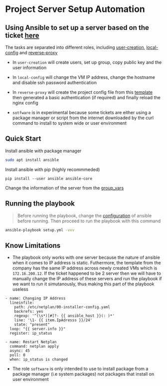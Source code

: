 # Project Server Setup Automation 

## Using Ansible to set up a server based on the ticket [here](https://dev.sun-asterisk.com/projects/server-request/issues?set_filter=1&tracker_id=4) 

The tasks are separated into different roles, including [user-creation](./roles/user-creation/tasks), [local-config](./roles/local-config/tasks) and [reverse-proxy](./roles/reverse-proxy/tasks)

* In ```user-creation``` will create users, set up group, copy public key and the user information 

* In ```local-config``` will change the VM IP address, change the hostname and disable ssh password authentication

* In ```reverse-proxy``` will create the project config file from this [template](./roles/reverse-proxy/templates/project.j2) then generated a basic authentication (if required) and finally reload the nginx config

* ```sotfware``` is in experimental because some tickets are either using a package manager or script from the internet downloaded by the curl command to install to system wide or user environment

## Quick Start

Install ansible with package manager
```bash
sudo apt install ansible
```

Install ansible with pip (highly recommmeded)
```
pip install --user ansible ansible-core
```

Change the information of the server from the [group_vars](./group_vars/all/)

## Running the playbook 
> Before running the playbook, change the [configuration](./ansible.cfg) of ansible before running. Then proceed to run the playbook with this command
```bash
ansible-playbook setup.yml -vvv
```

## Know Limitations
* The playbook only works with one server because the nature of ansible when it comes to IP address is static. Futhermore, the template from the company has the same IP address across newly created VMs which is  ```172.16.200.12```. If the ticket happened to be 2 server then we will have to manually change the IP address of these servers and run the playbook if we want to run it simutanously, thus making this part of the playbook useless 
```
- name: Changing IP Address
  lineinfile:
    path: /etc/netplan/00-installer-config.yaml
    backrefs: yes
    regexp: '^(\s*)[#]?- {{ ansible_host }}(: )*' 
    line: '\1- {{ item.IpAdresss }}/24'
    state: "present"
  loop: "{{ server.info }}"
  register: ip_status

- name: Restart Netplan
  command: netplan apply
  async: 45
  poll: 0
  when: ip_status is changed
```
* The role ```software``` is only intended to use to install package from a package manager (i.e system packages) not packages that install on user environment 
